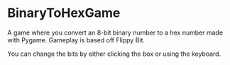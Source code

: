 # BinaryToHexGame
A game where you convert an 8-bit binary number to a hex number made with Pygame. Gameplay is based off Flippy Bit.

You can change the bits by either clicking the box or using the keyboard.

